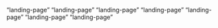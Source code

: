 “landing-page”
“landing-page”
“landing-page”
“landing-page”
“landing-page”
“landing-page”
“landing-page”
